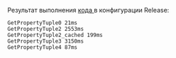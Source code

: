 Результат выполнения 
[кода ](PropertyInfoBenchmark/Program.cs#L11)
в конфигурации Release:
```
GetPropertyTuple0 21ms
GetPropertyTuple2 2553ms
GetPropertyTuple2_cached 199ms
GetPropertyTuple3 3150ms
GetPropertyTuple4 87ms
```